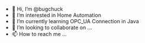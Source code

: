 - 👋 Hi, I’m @bugchuck
- 👀 I’m interested in Home Automation 
- 🌱 I’m currently learning OPC_UA Connection in Java
- 💞️ I’m looking to collaborate on ...
- 📫 How to reach me ...

<!---
bugchuck/bugchuck is a ✨ special ✨ repository because its `README.md` (this file) appears on your GitHub profile.
You can click the Preview link to take a look at your changes.
--->
